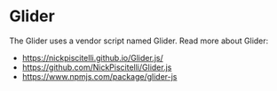 # Glider

The Glider uses a vendor script named Glider. Read more about Glider:

* https://nickpiscitelli.github.io/Glider.js/
* https://github.com/NickPiscitelli/Glider.js
* https://www.npmjs.com/package/glider-js
